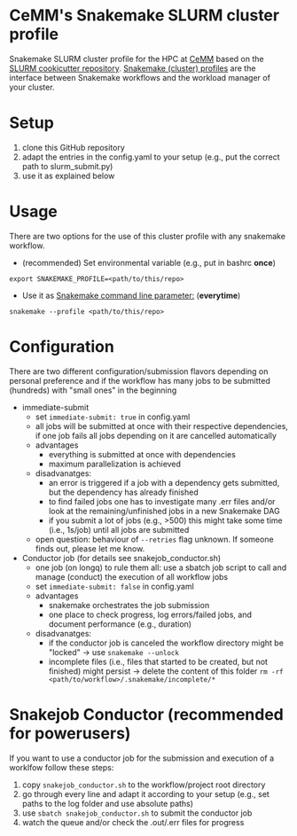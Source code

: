 # CeMM's Snakemake SLURM cluster profile
Snakemake SLURM cluster profile for the HPC at [CeMM](https://cemm.at/) based on the [SLURM cookicutter repository](https://github.com/Snakemake-Profiles/slurm).
[Snakemake (cluster) profiles](https://snakemake.readthedocs.io/en/stable/executing/cli.html#profiles) are the interface between Snakemake workflows and the workload manager of your cluster.

# Setup
1. clone this GitHub repository
2. adapt the entries in the config.yaml to your setup (e.g., put the correct path to slurm_submit.py)
3. use it as explained below

# Usage
There are two options for the use of this cluster profile with any snakemake workflow.

-  (recommended) Set environmental variable (e.g., put in bashrc **once**) 
```
export SNAKEMAKE_PROFILE=<path/to/this/repo>
```

-  Use it as [Snakemake command line parameter:](https://snakemake.readthedocs.io/en/stable/executing/cli.html#EXECUTION) (**everytime**)
```
snakemake --profile <path/to/this/repo>
```

# Configuration
There are two different configuration/submission flavors depending on personal preference and if the workflow has many jobs to be submitted (hundreds) with "small ones" in the beginning
- immediate-submit
    - set ```immediate-submit: true``` in config.yaml
    - all jobs will be submitted at once with their respective dependencies, if one job fails all jobs depending on it are cancelled automatically
    - advantages
        - everything is submitted at once with dependencies
        - maximum parallelization is achieved
    - disadvanatges:
        - an error is triggered if a job with a dependency gets submitted, but the dependency has already finished
        - to find failed jobs one has to investigate many .err files and/or look at the remaining/unfinished jobs in a new Snakemake DAG
        - if you submit a lot of jobs (e.g., >500) this might take some time (i.e., 1s/job) until all jobs are submitted
    - open question: behaviour of ```--retries``` flag unknown. If someone finds out, please let me know.
- Conductor job (for details see snakejob_conductor.sh)
    - one job (on longq) to rule them all: use a sbatch job script to call and manage (conduct) the execution of all workflow jobs
    - set ```immediate-submit: false``` in config.yaml
    - advantages
        - snakemake orchestrates the job submission
        - one place to check progress, log errors/failed jobs, and document performance (e.g., duration)
    - disadvanatges:
        - if the conductor job is canceled the workflow directory might be "locked" → use ```snakemake --unlock```
        - incomplete files (i.e., files that started to be created, but not finished) might persist → delete the content of this folder ```rm -rf <path/to/workflow>/.snakemake/incomplete/*```

# Snakejob Conductor (recommended for powerusers)
If you want to use a conductor job for the submission and execution of a worklfow follow these steps:
1. copy ```snakejob_conductor.sh``` to the workflow/project root directory
2. go through every line and adapt it according to your setup (e.g., set paths to the log folder and use absolute paths)
3. use ```sbatch snakejob_conductor.sh``` to submit the conductor job
4. watch the queue and/or check the .out/.err files for progress
